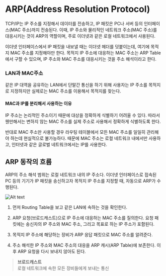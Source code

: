 # ARP(Address Resolution Protocol)

TCP/IP는 IP 주소를 지정해서 데이터를 전송하고, IP 패킷은 PC나 서버 등의 인터페이스(MAC 주소)까지 전송된다. 이때, IP 주소와 물리적인 네트워크 주소(MAC 주소)를 대응시키는 것이 ARP의 역할이며, 주로 이더넷과 같은 로컬 네트워크에서 사용된다.

이더넷 인터페이스에서 IP 패킷을 내보낼 때는 이더넷 헤더를 덧붙이는데, 여기에 목적지 MAC 주소를 지정해야만 한다. 목적지 IP 주소에 대응하는 MAC 주소는 ARP Table에서 구할 수 있으며, IP 주소와 MAC 주소를 대응시키는 것을 주소 해석이라고 한다.

### LAN과 MAC주소

같은 IP 대역을 공유하는 LAN에서 단말간 통신을 하기 위해 사용자는 IP 주소를 목적지로 지정하지만 실제로는 MAC 주소를 이용해서 목적지를 찾는다.

#### MAC과 IP를 분리해서 사용하는 이유

IP 주소는 논리적인 주소이기 때문에 대상을 정확하게 식별하기 어려울 수 있다. 따라서 웬만해서는 변하지 않는 MAC 주소를 실제 주소로 사용해서 정확하게 식별하도록 한다. 

반대로 MAC 주소만 사용할 경우 라우팅 테이블에서 모든 MAC 주소를 일일히 관리해야 하는데 현실적으로 불가능하다. 때문에 MAC 주소는 로컬 네트워크 내에서만 사용하고, 인터넷과 같은 글로벌 네트워크에서는 IP를 사용한다.

## ARP 동작의 흐름

ARP의 주소 해석 범위는 로컬 네트워크 내의 IP 주소다. 이더넷 인터페이스로 접속된 PC 등의 기기가 IP 패킷을 송신하고자 목적지 IP 주소를 지정할 때, 자동으로 ARP가 수행된다.

![Alt text](<이미지/ARP 동작방식.png>)

1. 먼저 Routing Table을 보고 같은 LAN에 속하는 것을 확인한다.

2. ARP 요청(브로드캐스트)으로 IP 주소에 대응하는 MAC 주소를 질의한다. 요청 패킷에는 송신자의 IP 주소와 MAC 주소, 그리고 목표로 하는 IP 주소가 포함된다.

3. 목적지 IP 주소에 해당하는 장비가 ARP 응답 패킷으로 MAC 주소를 알려준다.

4. 주소 해석한 IP 주소와 MAC 주소의 대응을 ARP 캐시(ARP Table)에 보존한다. 이후 ARP 요청을 다시 보내지 않아도 된다.

> **브로드캐스트**<br>
로컬 네트워크에 속한 모든 장비들에게 보내는 통신